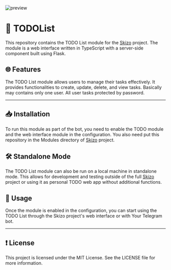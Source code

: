 ![preview](https://cdn-st1.smotrim.ru/vh/pictures/hd/413/562/0.jpg)

# 🗿 TODOList

This repository contains the TODO List module for the [Skizo](https://github.com/BlackRavenoo/Skizo) project. The module is a web interface written in TypeScript with a server-side component built using Flask.

## 🌐 Features

The TODO List module allows users to manage their tasks effectively. It provides functionalities to create, update, delete, and view tasks. Basically may contains only one user. All user tasks protected by password.

---

## 📥 Installation

To run this module as part of the bot, you need to enable the TODO module and the web interface module in the configuration. You also need put this repository in the Modules directory of [Skizo](https://github.com/BlackRavenoo/Skizo) project. 

## 🛠️ Standalone Mode

The TODO List module can also be run on a local machine in standalone mode. This allows for development and testing outside of the full [Skizo](https://github.com/BlackRavenoo/Skizo) project or using it as personal TODO web app without additional functions.

## 💼 Usage

Once the module is enabled in the configuration, you can start using the TODO List through the Skizo project's web interface or with Your Telegram bot.

---

## ❗️ License

This project is licensed under the MIT License. See the LICENSE file for more information.
